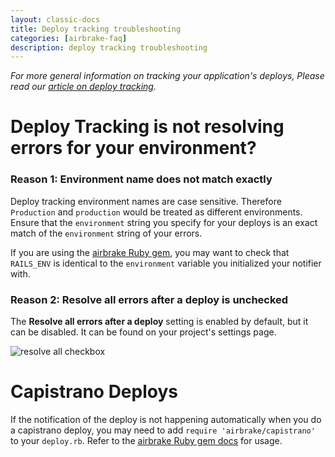 ```yaml
---
layout: classic-docs
title: Deploy tracking troubleshooting
categories: [airbrake-faq]
description: deploy tracking troubleshooting
---
```


*For more general information on tracking your application's deploys, Please
read our [article on deploy tracking](/docs/features/deploy-tracking).*

# Deploy Tracking is not resolving errors for your environment?

### Reason 1: Environment name does not match exactly

Deploy tracking environment names are case sensitive. Therefore `Production`
and `production` would be treated as different environments. Ensure that the
`environment` string you specify for your deploys is an exact match of the
`environment` string of your errors.

If you are using the [airbrake Ruby gem](https://github.com/airbrake/airbrake),
you may want to check that `RAILS_ENV` is identical to the `environment`
variable you initialized your notifier with.

### Reason 2: **Resolve all errors after a deploy** is unchecked

The **Resolve all errors after a deploy** setting is enabled by default, but it
can be disabled. It can be found on your project's settings page.

![resolve all checkbox](/docs/assets/img/docs/airbrake/resolve_all_checkbox.png)

# Capistrano Deploys
If the notification of the deploy is not happening automatically when you do a
capistrano deploy, you may need to add `require 'airbrake/capistrano'` to your
`deploy.rb`. Refer to the [airbrake Ruby gem docs](https://github.com/airbrake/airbrake#capistrano)
for usage.
